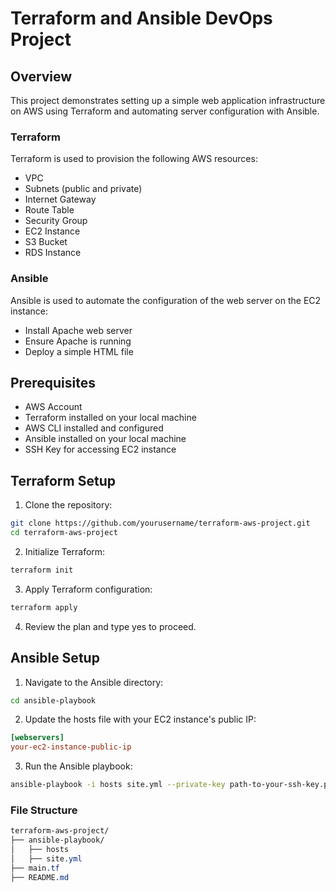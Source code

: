 # Terraform and Ansible DevOps Project

## Overview
This project demonstrates setting up a simple web application infrastructure on AWS using Terraform and automating server configuration with Ansible.

### Terraform

Terraform is used to provision the following AWS resources:
- VPC
- Subnets (public and private)
- Internet Gateway
- Route Table
- Security Group
- EC2 Instance
- S3 Bucket
- RDS Instance

### Ansible

Ansible is used to automate the configuration of the web server on the EC2 instance:
- Install Apache web server
- Ensure Apache is running
- Deploy a simple HTML file

## Prerequisites

- AWS Account
- Terraform installed on your local machine
- AWS CLI installed and configured
- Ansible installed on your local machine
- SSH Key for accessing EC2 instance

## Terraform Setup

1. Clone the repository:

```sh
git clone https://github.com/yourusername/terraform-aws-project.git
cd terraform-aws-project
```

2. Initialize Terraform:

```sh
terraform init
```

3. Apply Terraform configuration:

```sh
terraform apply
```

4. Review the plan and type yes to proceed.

## Ansible Setup

1. Navigate to the Ansible directory:

```sh
cd ansible-playbook
```
2. Update the hosts file with your EC2 instance's public IP:

```ini
[webservers]
your-ec2-instance-public-ip
```

3. Run the Ansible playbook:

```sh
ansible-playbook -i hosts site.yml --private-key path-to-your-ssh-key.pem
```

### File Structure

```css
terraform-aws-project/
├── ansible-playbook/
│   ├── hosts
│   ├── site.yml
├── main.tf
├── README.md
```

